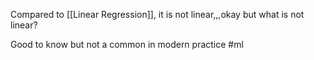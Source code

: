 Compared to [[Linear Regression]], it is not linear,,,okay but what is not linear?

Good to know but not a common in modern practice
#ml